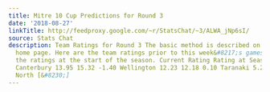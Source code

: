```yaml
---
title: Mitre 10 Cup Predictions for Round 3
date: '2018-08-27'
linkTitle: http://feedproxy.google.com/~r/StatsChat/~3/ALWA_jNp6sI/
source: Stats Chat
description: Team Ratings for Round 3 The basic method is described on my Department
  home page. Here are the team ratings prior to this week&#8217;s games, along with
  the ratings at the start of the season. Current Rating Rating at Season Start Difference
  Canterbury 13.95 15.32 -1.40 Wellington 12.23 12.18 0.10 Taranaki 5.23 6.58 -1.40
  North [&#8230;]
---
```


